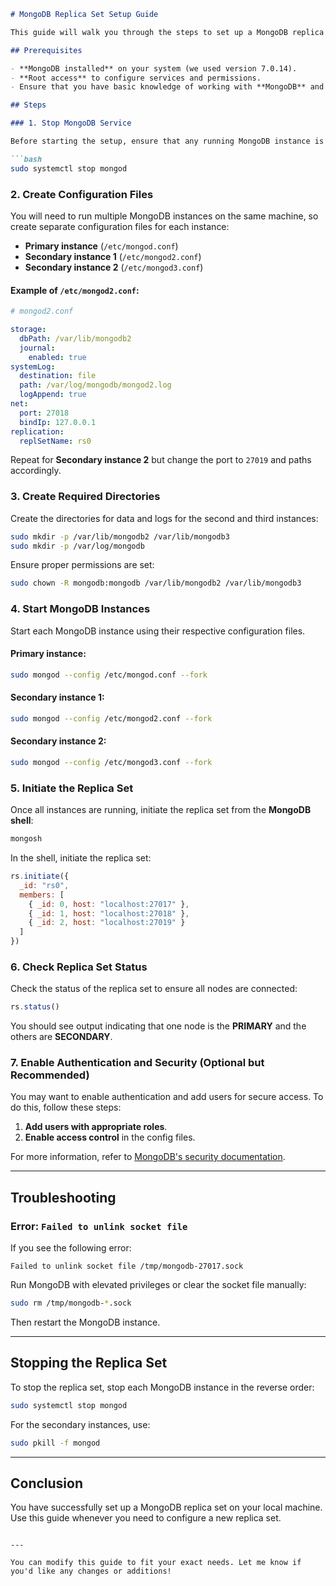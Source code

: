 ```markdown
# MongoDB Replica Set Setup Guide

This guide will walk you through the steps to set up a MongoDB replica set on the same machine, using different ports for each instance.

## Prerequisites

- **MongoDB installed** on your system (we used version 7.0.14).
- **Root access** to configure services and permissions.
- Ensure that you have basic knowledge of working with **MongoDB** and **Linux commands**.

## Steps

### 1. Stop MongoDB Service

Before starting the setup, ensure that any running MongoDB instance is stopped.

```bash
sudo systemctl stop mongod
```

### 2. Create Configuration Files

You will need to run multiple MongoDB instances on the same machine, so create separate configuration files for each instance:

- **Primary instance** (`/etc/mongod.conf`)
- **Secondary instance 1** (`/etc/mongod2.conf`)
- **Secondary instance 2** (`/etc/mongod3.conf`)

#### Example of `/etc/mongod2.conf`:
```yaml
# mongod2.conf

storage:
  dbPath: /var/lib/mongodb2
  journal:
    enabled: true
systemLog:
  destination: file
  path: /var/log/mongodb/mongod2.log
  logAppend: true
net:
  port: 27018
  bindIp: 127.0.0.1
replication:
  replSetName: rs0
```

Repeat for **Secondary instance 2** but change the port to `27019` and paths accordingly.

### 3. Create Required Directories

Create the directories for data and logs for the second and third instances:

```bash
sudo mkdir -p /var/lib/mongodb2 /var/lib/mongodb3
sudo mkdir -p /var/log/mongodb
```

Ensure proper permissions are set:

```bash
sudo chown -R mongodb:mongodb /var/lib/mongodb2 /var/lib/mongodb3
```

### 4. Start MongoDB Instances

Start each MongoDB instance using their respective configuration files.

#### Primary instance:
```bash
sudo mongod --config /etc/mongod.conf --fork
```

#### Secondary instance 1:
```bash
sudo mongod --config /etc/mongod2.conf --fork
```

#### Secondary instance 2:
```bash
sudo mongod --config /etc/mongod3.conf --fork
```

### 5. Initiate the Replica Set

Once all instances are running, initiate the replica set from the **MongoDB shell**:

```bash
mongosh
```

In the shell, initiate the replica set:

```javascript
rs.initiate({
  _id: "rs0",
  members: [
    { _id: 0, host: "localhost:27017" },
    { _id: 1, host: "localhost:27018" },
    { _id: 2, host: "localhost:27019" }
  ]
})
```

### 6. Check Replica Set Status

Check the status of the replica set to ensure all nodes are connected:

```javascript
rs.status()
```

You should see output indicating that one node is the **PRIMARY** and the others are **SECONDARY**.

### 7. Enable Authentication and Security (Optional but Recommended)

You may want to enable authentication and add users for secure access. To do this, follow these steps:

1. **Add users with appropriate roles**.
2. **Enable access control** in the config files.

For more information, refer to [MongoDB's security documentation](https://www.mongodb.com/docs/manual/security/).

---

## Troubleshooting

### Error: `Failed to unlink socket file`

If you see the following error:

```
Failed to unlink socket file /tmp/mongodb-27017.sock
```

Run MongoDB with elevated privileges or clear the socket file manually:

```bash
sudo rm /tmp/mongodb-*.sock
```

Then restart the MongoDB instance.

---

## Stopping the Replica Set

To stop the replica set, stop each MongoDB instance in the reverse order:

```bash
sudo systemctl stop mongod
```

For the secondary instances, use:

```bash
sudo pkill -f mongod
```

---

## Conclusion

You have successfully set up a MongoDB replica set on your local machine. Use this guide whenever you need to configure a new replica set.
```

---

You can modify this guide to fit your exact needs. Let me know if you'd like any changes or additions!
